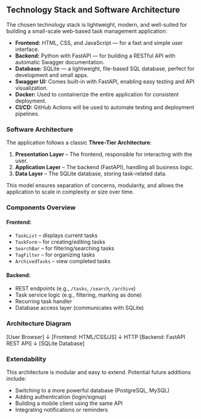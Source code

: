 ## Technology Stack and Software Architecture

The chosen technology stack is lightweight, modern, and well-suited for building a small-scale web-based task management application:

- **Frontend:** HTML, CSS, and JavaScript — for a fast and simple user interface.
- **Backend:** Python with FastAPI — for building a RESTful API with automatic Swagger documentation.
- **Database:** SQLite — a lightweight, file-based SQL database, perfect for development and small apps.
- **Swagger UI:** Comes built-in with FastAPI, enabling easy testing and API visualization.
- **Docker:** Used to containerize the entire application for consistent deployment.
- **CI/CD:** GitHub Actions will be used to automate testing and deployment pipelines.

### Software Architecture

The application follows a classic **Three-Tier Architecture**:

1. **Presentation Layer** – The frontend, responsible for interacting with the user.
2. **Application Layer** – The backend (FastAPI), handling all business logic.
3. **Data Layer** – The SQLite database, storing task-related data.

This model ensures separation of concerns, modularity, and allows the application to scale in complexity or size over time.

### Components Overview

#### Frontend:
- `TaskList` – displays current tasks
- `TaskForm` – for creating/editing tasks
- `SearchBar` – for filtering/searching tasks
- `TagFilter` – for organizing tasks
- `ArchivedTasks` – view completed tasks

#### Backend:
- REST endpoints (e.g., `/tasks`, `/search`, `/archive`)
- Task service logic (e.g., filtering, marking as done)
- Recurring task handler
- Database access layer (communicates with SQLite)

### Architecture Diagram

   [User Browser]
          ↓
   [Frontend: HTML/CSS/JS]
          ↓  HTTP
   [Backend: FastAPI REST API]
          ↓
   [SQLite Database]

### Extendability

This architecture is modular and easy to extend. Potential future additions include:

- Switching to a more powerful database (PostgreSQL, MySQL)
- Adding authentication (login/signup)
- Building a mobile client using the same API
- Integrating notifications or reminders
